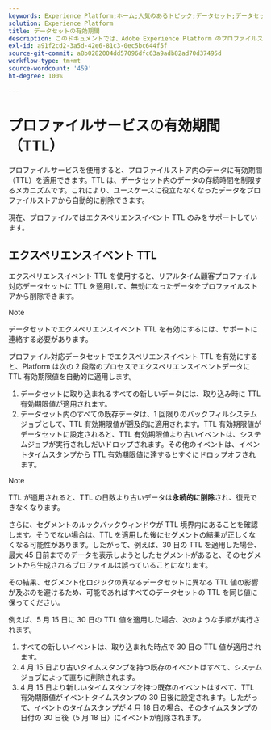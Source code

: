 ```yaml
---
keywords: Experience Platform;ホーム;人気のあるトピック;データセット;データセット;有効期間;ttl;有効期間;
solution: Experience Platform
title: データセットの有効期間
description: このドキュメントでは、Adobe Experience Platform のプロファイルストアにあるデータセットの有効期間（TTL）に関する一般的なガイダンスを提供します。
exl-id: a91f2cd2-3a5d-42e6-81c3-0ec5bc644f5f
source-git-commit: a8b0282004dd57096dfc63a9adb82ad70d37495d
workflow-type: tm+mt
source-wordcount: '459'
ht-degree: 100%

---
```


# プロファイルサービスの有効期間（TTL）

プロファイルサービスを使用すると、プロファイルストア内のデータに有効期間（TTL）を適用できます。TTL は、データセット内のデータの存続時間を制限するメカニズムです。これにより、ユースケースに役立たなくなったデータをプロファイルストアから自動的に削除できます。

現在、プロファイルではエクスペリエンスイベント TTL のみをサポートしています。

## エクスペリエンスイベント TTL

エクスペリエンスイベント TTL を使用すると、リアルタイム顧客プロファイル対応データセットに TTL を適用して、無効になったデータをプロファイルストアから削除できます。

>[!NOTE]
>
>データセットでエクスペリエンスイベント TTL を有効にするには、サポートに連絡する必要があります。

プロファイル対応データセットでエクスペリエンスイベント TTL を有効にすると、Platform は次の 2 段階のプロセスでエクスペリエンスイベントデータに TTL 有効期限値を自動的に適用します。

1. データセットに取り込まれるすべての新しいデータには、取り込み時に TTL 有効期限値が適用されます。
2. データセット内のすべての既存データは、1 回限りのバックフィルシステムジョブとして、TTL 有効期限値が遡及的に適用されます。TTL 有効期限値がデータセットに設定されると、TTL 有効期限値より古いイベントは、システムジョブが実行されしだいドロップされます。その他のイベントは、イベントタイムスタンプから TTL 有効期限値に達するとすぐにドロップオフされます。

>[!NOTE]
>
>TTL が適用されると、TTL の日数より古いデータは&#x200B;**永続的に削除**&#x200B;され、復元できなくなります。
> 
>さらに、セグメントのルックバックウィンドウが TTL 境界内にあることを確認します。そうでない場合は、TTL を適用した後にセグメントの結果が正しくなくなる可能性があります。したがって、例えば、30 日の TTL を適用した場合、最大 45 日前までのデータを表示しようとしたセグメントがあると、そのセグメントから生成されるプロファイルは誤っていることになります。
> 
>その結果、セグメント化ロジックの異なるデータセットに異なる TTL 値の影響が及ぶのを避けるため、可能であればすべてのデータセットの TTL を同じ値に保ってください。

例えば、5 月 15 日に 30 日の TTL 値を適用した場合、次のような手順が実行されます。

1. すべての新しいイベントは、取り込まれた時点で 30 日の TTL 値が適用されます。
2. 4 月 15 日より古いタイムスタンプを持つ既存のイベントはすべて、システムジョブによって直ちに削除されます。
3. 4 月 15 日より新しいタイムスタンプを持つ既存のイベントはすべて、TTL 有効期限値がイベントタイムスタンプの 30 日後に設定されます。したがって、イベントのタイムスタンプが 4 月 18 日の場合、そのタイムスタンプの日付の 30 日後（5 月 18 日）にイベントが削除されます。
